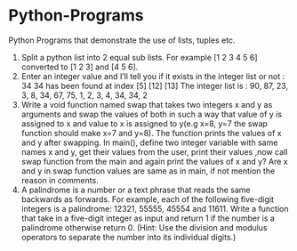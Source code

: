 # Python-Programs
Python Programs that demonstrate the use of lists, tuples etc.
1. Split a python list into 2 equal sub lists. For example [1 2 3 4 5 6] converted to [1 2 3] and [4 5 6].
2. Enter an integer value and I’ll tell you if it exists in the integer list or not : 34
34 has been found at index [5] [12] [13]
The integer list is :
90, 87, 23, 3, 8, 34, 67, 75, 1, 2, 3, 4, 34, 34, 2
3. Write a void function named swap that takes two integers x and y as arguments and swap the values of both in such a way that value of y is assigned to x and value to x is assigned to y(e.g x=8, y=7 the swap function should make x=7 and y=8). The function prints the values of x and y after swapping. In main(), define two integer variable with same names x and y, get their values from the user, print their values ,now call swap function from the main and again print the values of x and y? Are x and y in swap function values are same as in main, if not mention the reason in comments.
4. A palindrome is a number or a text phrase that reads the same backwards as forwards. For example, each of the following five-digit integers is a palindrome: 12321, 55555, 45554 and 11611. Write a function that take in a five-digit integer as input and return 1 if the number is a palindrome otherwise return 0. (Hint: Use the division and modulus operators to separate the number into its individual digits.)
